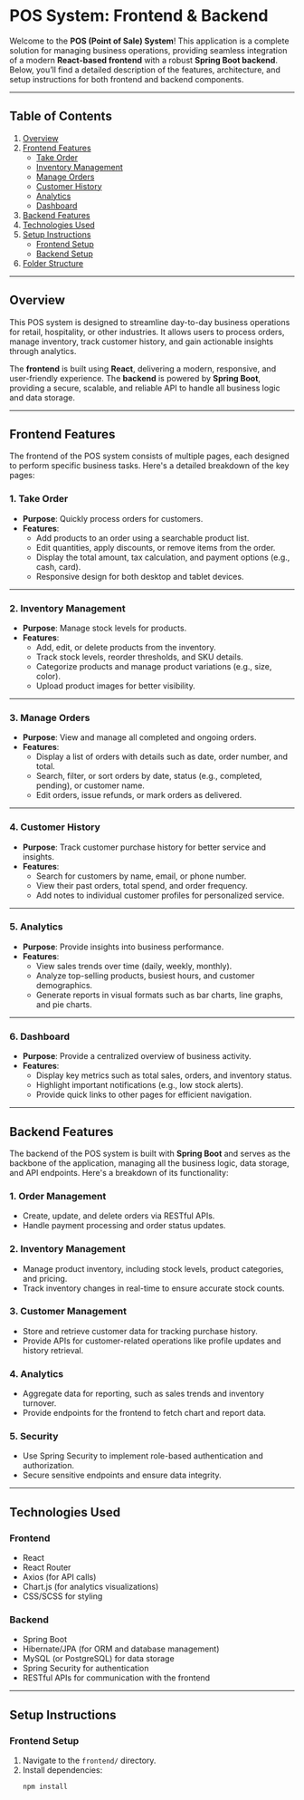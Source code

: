 # **POS System: Frontend & Backend**

Welcome to the **POS (Point of Sale) System**! This application is a complete solution for managing business operations, providing seamless integration of a modern **React-based frontend** with a robust **Spring Boot backend**. Below, you’ll find a detailed description of the features, architecture, and setup instructions for both frontend and backend components.

---

## **Table of Contents**
1. [Overview](#overview)
2. [Frontend Features](#frontend-features)
   - [Take Order](#1-take-order)
   - [Inventory Management](#2-inventory-management)
   - [Manage Orders](#3-manage-orders)
   - [Customer History](#4-customer-history)
   - [Analytics](#5-analytics)
   - [Dashboard](#6-dashboard)
3. [Backend Features](#backend-features)
4. [Technologies Used](#technologies-used)
5. [Setup Instructions](#setup-instructions)
   - [Frontend Setup](#frontend-setup)
   - [Backend Setup](#backend-setup)
6. [Folder Structure](#folder-structure)

---

## **Overview**

This POS system is designed to streamline day-to-day business operations for retail, hospitality, or other industries. It allows users to process orders, manage inventory, track customer history, and gain actionable insights through analytics.

The **frontend** is built using **React**, delivering a modern, responsive, and user-friendly experience. The **backend** is powered by **Spring Boot**, providing a secure, scalable, and reliable API to handle all business logic and data storage.

---

## **Frontend Features**

The frontend of the POS system consists of multiple pages, each designed to perform specific business tasks. Here's a detailed breakdown of the key pages:

### 1. **Take Order**
- **Purpose**: Quickly process orders for customers.
- **Features**:  
  - Add products to an order using a searchable product list.
  - Edit quantities, apply discounts, or remove items from the order.
  - Display the total amount, tax calculation, and payment options (e.g., cash, card).
  - Responsive design for both desktop and tablet devices.

---

### 2. **Inventory Management**
- **Purpose**: Manage stock levels for products.
- **Features**:  
  - Add, edit, or delete products from the inventory.
  - Track stock levels, reorder thresholds, and SKU details.
  - Categorize products and manage product variations (e.g., size, color).
  - Upload product images for better visibility.

---

### 3. **Manage Orders**
- **Purpose**: View and manage all completed and ongoing orders.
- **Features**:  
  - Display a list of orders with details such as date, order number, and total.
  - Search, filter, or sort orders by date, status (e.g., completed, pending), or customer name.
  - Edit orders, issue refunds, or mark orders as delivered.

---

### 4. **Customer History**
- **Purpose**: Track customer purchase history for better service and insights.
- **Features**:  
  - Search for customers by name, email, or phone number.
  - View their past orders, total spend, and order frequency.
  - Add notes to individual customer profiles for personalized service.

---

### 5. **Analytics**
- **Purpose**: Provide insights into business performance.
- **Features**:  
  - View sales trends over time (daily, weekly, monthly).
  - Analyze top-selling products, busiest hours, and customer demographics.
  - Generate reports in visual formats such as bar charts, line graphs, and pie charts.

---

### 6. **Dashboard**
- **Purpose**: Provide a centralized overview of business activity.
- **Features**:  
  - Display key metrics such as total sales, orders, and inventory status.
  - Highlight important notifications (e.g., low stock alerts).
  - Provide quick links to other pages for efficient navigation.

---

## **Backend Features**

The backend of the POS system is built with **Spring Boot** and serves as the backbone of the application, managing all the business logic, data storage, and API endpoints. Here's a breakdown of its functionality:

### 1. **Order Management**
- Create, update, and delete orders via RESTful APIs.
- Handle payment processing and order status updates.

### 2. **Inventory Management**
- Manage product inventory, including stock levels, product categories, and pricing.
- Track inventory changes in real-time to ensure accurate stock counts.

### 3. **Customer Management**
- Store and retrieve customer data for tracking purchase history.
- Provide APIs for customer-related operations like profile updates and history retrieval.

### 4. **Analytics**
- Aggregate data for reporting, such as sales trends and inventory turnover.
- Provide endpoints for the frontend to fetch chart and report data.

### 5. **Security**
- Use Spring Security to implement role-based authentication and authorization.
- Secure sensitive endpoints and ensure data integrity.

---

## **Technologies Used**

### **Frontend**
- React
- React Router
- Axios (for API calls)
- Chart.js (for analytics visualizations)
- CSS/SCSS for styling

### **Backend**
- Spring Boot
- Hibernate/JPA (for ORM and database management)
- MySQL (or PostgreSQL) for data storage
- Spring Security for authentication
- RESTful APIs for communication with the frontend

---

## **Setup Instructions**

### **Frontend Setup**
1. Navigate to the `frontend/` directory.
2. Install dependencies:
   ```bash
   npm install
